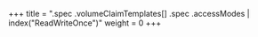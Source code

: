 +++
title = ".spec .volumeClaimTemplates[] .spec .accessModes | index(\"ReadWriteOnce\")"
weight = 0
+++

## 


